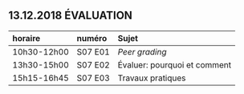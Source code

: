 ## 13.12.2018 ÉVALUATION

| horaire | numéro | Sujet |
| :------ | :----- | :---- |
| 10h30-12h00 | S07 E01 | *Peer grading* |
| 13h30-15h00 | S07 E02 | Évaluer: pourquoi et comment |
| 15h15-16h45 | S07 E03 | Travaux pratiques |
